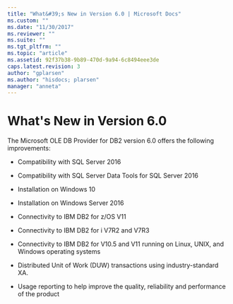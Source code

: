 ```yaml
---
title: "What&#39;s New in Version 6.0 | Microsoft Docs"
ms.custom: ""
ms.date: "11/30/2017"
ms.reviewer: ""
ms.suite: ""
ms.tgt_pltfrm: ""
ms.topic: "article"
ms.assetid: 92f37b38-9b89-470d-9a94-6c8494eee3de
caps.latest.revision: 3
author: "gplarsen"
ms.author: "hisdocs; plarsen"
manager: "anneta"
---
```

# What&#39;s New in Version 6.0
The Microsoft OLE DB Provider for DB2 version 6.0 offers the following improvements:  
  
-   Compatibility with SQL Server 2016  
  
-   Compatibility with SQL Server Data Tools for SQL Server 2016  
  
-   Installation on Windows 10  
  
-   Installation on Windows Server 2016  
  
-   Connectivity to IBM DB2 for z/OS V11

-   Connectivity to IBM DB2 for i V7R2 and V7R3
  
-   Connectivity to IBM DB2 for V10.5 and V11 running on Linux, UNIX, and Windows operating systems

-   Distributed Unit of Work (DUW) transactions using industry-standard XA.

-   Usage reporting to help improve the quality, reliability and performance of the product